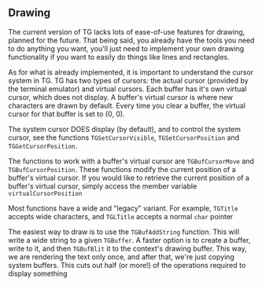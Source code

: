 ## Drawing

The current version of TG lacks lots of ease-of-use features for drawing, planned for
the future. That being said, you already have the tools you need to do anything you
want, you'll just need to implement your own drawing functionality if you want to
easily do things like lines and rectangles.

As for what is already implemented, it is important to understand the cursor system
in TG. TG has two types of cursors: the actual cursor (provided by the terminal
emulator) and virtual cursors. Each buffer has it's own virtual cursor, which does
not display. A buffer's virtual cursor is where new characters are drawn by default.
Every time you clear a buffer, the virtual cursor for that buffer is set to (0, 0).

The system cursor DOES display (by default), and to control the system cursor, see
the functions `TGSetCursorVisible`, 
`TGSetCursorPosition` and
`TGGetCursorPosition`.

The functions to work with a buffer's virtual cursor are 
`TGBufCursorMove` and `TGBufCursorPosition`.
These functions modify the current position of a buffer's virtual cursor.
If you would like to retrieve the current position of a buffer's virtual cursor,
simply access the member variable `virtualCursorPosition`

Most functions have a wide and "legacy" variant. For example,
`TGTitle` accepts wide characters, and `TGLTitle` accepts a normal `char` pointer

The easiest way to draw is to use the `TGBufAddString` function. This will write
a wide string to a given `TGBuffer`. A faster option is to create a buffer,
write to it, and then `TGBufBlit` it to the context's drawing buffer. This way,
we are rendering the text only once, and after that, we're just copying system
buffers. This cuts out half (or more!) of the operations required to display something

